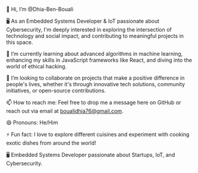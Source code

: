 👋 Hi, I’m @Dhia-Ben-Bouali


🖥️ As an Embedded Systems Developer & IoT passionate about Cybersecurity, I'm deeply interested in exploring the intersection of technology and social impact, and contributing to meaningful projects in this space.

🌱 I’m currently learning about advanced algorithms in machine learning, enhancing my skills in JavaScript frameworks like React, and diving into the world of ethical hacking.

💞️ I’m looking to collaborate on projects that make a positive difference in people's lives, whether it's through innovative tech solutions, community initiatives, or open-source contributions.

📫 How to reach me: Feel free to drop me a message here on GitHub or reach out via email at boualidhia76@gmail.com.

😄 Pronouns: He/Him

⚡ Fun fact: I love to explore different cuisines and experiment with cooking exotic dishes from around the world!

🖥️ Embedded Systems Developer passionate about Startups, IoT, and Cybersecurity.
